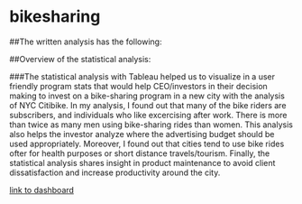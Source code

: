 # bikesharing
##The written analysis has the following:

##Overview of the statistical analysis:

###The statistical analysis with Tableau helped us to visualize in a user friendly program stats that would help CEO/investors in their decision making to invest on a bike-sharing program in a new city with the analysis of NYC Citibike. In my analysis, I found out that many of the bike riders are subscribers, and individuals who like excercising after work. There is more than twice as many men using  bike-sharing rides than women. This analysis also helps the investor analyze where the advertising budget should be used appropriately. Moreover, I found out that cities tend to use bike rides ofter for health purposes or short distance travels/tourism. Finally, the statistical analysis shares insight in product maintenance to avoid client dissatisfaction and increase productivity around the city.

[link to dashboard](https://public.tableau.com/app/profile/daniel.gonzalez1746/viz/NYC_Citibike_Challenge_16287457520590/CITIBIKEInNYC?publish=yes)